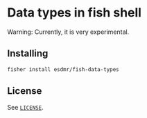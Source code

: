 # Data types in fish shell

Warning: Currently, it is very experimental.

## Installing

```sh
fisher install esdmr/fish-data-types
```

## License

See [`LICENSE`](LICENSE).

